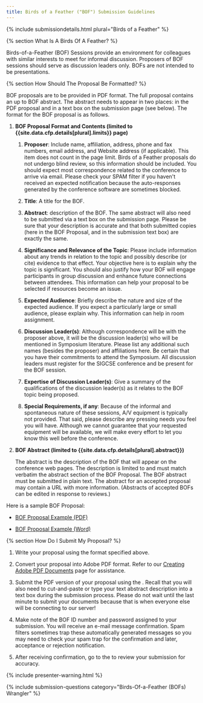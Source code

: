 ```yaml
---
title: Birds of a Feather ("BOF") Submission Guidelines
---
```


{% include submissiondetails.html plural="Birds of a Feather" %}

{% section What Is A Birds Of A Feather? %}

Birds-of-a-Feather (BOF) Sessions provide an environment for colleagues
with similar interests to meet for informal discussion. Proposers of BOF
sessions should serve as discussion leaders only. BOFs are not intended
to be presentations.

{% section How Should The Proposal Be Formatted? %}

BOF proposals are to be provided in PDF format. The full proposal
contains an up to BOF abstract. The abstract needs to appear in two
places: in the PDF proposal and in a text box on the submission page
(see below). The format for the BOF proposal is as follows.

1.  **BOF Proposal Format and Contents (limited to {{site.data.cfp.details[plural].limits}} page)**

    1.  **Proposer**: Include name, affiliation, address, phone and fax
        numbers, email address, and Website address (if applicable).
        This item does not count in the page limit. Birds of a Feather
        proposals do not undergo blind review, so this information
        should be included. You should expect most correspondence
        related to the conference to arrive via email. Please check your
        SPAM filter if you haven't received an expected notification
        because the auto-responses generated by the conference software
        are sometimes blocked.
        
    2.  **Title**: A title for the BOF.
    
    3.  **Abstract**: description of the BOF. The same abstract will
        also need to be submitted via a text box on the submission page.
        Please be sure that your description is accurate and that both
        submitted copies (here in the BOF Proposal, and in the
        submission text box) are exactly the same.
        
    4.  **Significance and Relevance of the Topic**: Please include
        information about any trends in relation to the topic and
        possibly describe (or cite) evidence to that effect. Your
        objective here is to explain why the topic is significant. You
        should also justify how your BOF will engage participants in
        group discussion and enhance future connections between
        attendees. This information can help your proposal to be
        selected if resources become an issue.
        
    5.  **Expected Audience**: Briefly describe the nature and size of
        the expected audience. If you expect a particularly large or
        small audience, please explain why. This information can help in
        room assignment.
        
    6.  **Discussion Leader(s)**: Although correspondence will be with
        the proposer above, it will be the discussion leader(s) who will
        be mentioned in Symposium literature. Please list any additional
        such names (besides the proposer) and affiliations here. Be
        certain that you have their commitments to attend the Symposium.
        All discussion leaders must register for the SIGCSE conference
        and be present for the BOF session.
        
    7.  **Expertise of Discussion Leader(s)**: Give a summary of the
        qualifications of the discussion leader(s) as it relates to the
        BOF topic being proposed.
        
    8.  **Special Requirements, if any**: Because of the informal and
        spontaneous nature of these sessions, A/V equipment is typically
        not provided. That said, please describe any pressing needs you
        feel you will have. Although we cannot guarantee that your
        requested equipment will be available, we will make every effort
        to let you know this well before the conference.

2.  **BOF Abstract (limited to {{site.data.cfp.details[plural].abstract}})**

    The abstract is the description of the BOF that will appear on the
    conference web pages. The description is limited to and must match
    verbatim the abstract section of the BOF Proposal. The BOF abstract
    must be submitted in plain text. The abstract for an accepted
    proposal may contain a URL with more information. (Abstracts of
    accepted BOFs can be edited in response to reviews.)

Here is a sample BOF Proposal:
  
  -   [BOF Proposal Example 
      (PDF)]({{site.base}}/authors/examples/BOFSample.pdf)
      
  -   [BOF Proposal Example
      (Word)]({{site.base}}/authors/examples/BOFSample.doc)

{% section How Do I Submit My Proposal? %}

1.  Write your proposal using the format specified above.

2.  Convert your proposal into Adobe PDF format. Refer to our [Creating
    Adobe PDF Documents](creating_pdf.html) page for assistance.
    
3.  Submit the PDF version of your proposal using the . Recall that you
    will also need to cut-and-paste or type your text abstract
    description into a text box during the submission process. Please do
    not wait until the last minute to submit your documents because that
    is when everyone else will be connecting to our server!
    
4.  Make note of the BOF ID number and password assigned to your
    submission. You will receive an e-mail message confirmation. Spam
    filters sometimes trap these automatically generated messages so you
    may need to check your spam trap for the confirmation and later,
    acceptance or rejection notification.
    
5.  After receiving confirmation, go to the to review your submission
    for accuracy.

{% include presenter-warning.html %}



{% include submission-questions category="Birds-Of-a-Feather (BOFs) Wrangler" %}